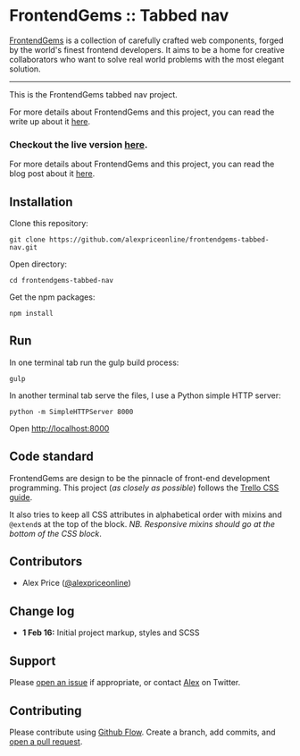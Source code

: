 # FrontendGems :: Tabbed nav

[FrontendGems](http://frontendgems.com/) is a collection of carefully crafted
web components, forged by the world's finest frontend developers. It aims to
be a home for creative collaborators who want to solve real world problems
with the most elegant solution.

-------------------------------

This is the FrontendGems tabbed nav project.

For more details about FrontendGems and this project, you can read the write up about it [here](http://frontendgems.com/gems/tabbed-nav/).

### Checkout the live version [here](http://alexpriceonline.github.io/frontendgems-tabbed-nav/).

For more details about FrontendGems and this project, you can read the blog
post about it [here](http://frontendgems.com/blog/).

## Installation

Clone this repository:

`git clone https://github.com/alexpriceonline/frontendgems-tabbed-nav.git`

Open directory:

`cd frontendgems-tabbed-nav`

Get the npm packages:

`npm install`

## Run

In one terminal tab run the gulp build process:

`gulp`

In another terminal tab serve the files, I use a Python simple HTTP server:

`python -m SimpleHTTPServer 8000`

Open [http://localhost:8000](http://localhost:8000)

## Code standard

FrontendGems are design to be the pinnacle of front-end development
programming. This project (_as closely as possible_) follows the
[Trello CSS guide](https://gist.github.com/bobbygrace/9e961e8982f42eb91b80).

It also tries to keep all CSS attributes in alphabetical order with mixins
and `@extend`s at the top of the block. _NB. Responsive mixins should go at
the bottom of the CSS block_.

## Contributors

* Alex Price ([@alexpriceonline](https://twitter.com/alexpriceonline))

## Change log

* __1 Feb 16:__ Initial project markup, styles and SCSS

## Support

Please [open an issue](https://github.com/alexpriceonline/frontendgems-tabbed-nav/issues/new)
if appropriate, or contact [Alex](http://twitter.com/alexpriceonline/) on
Twitter.

## Contributing

Please contribute using [Github Flow](https://guides.github.com/introduction/flow/).
Create a branch, add commits, and [open a pull request](https://github.com/alexpriceonline/frontendgems-tabbed-nav/compare/).
